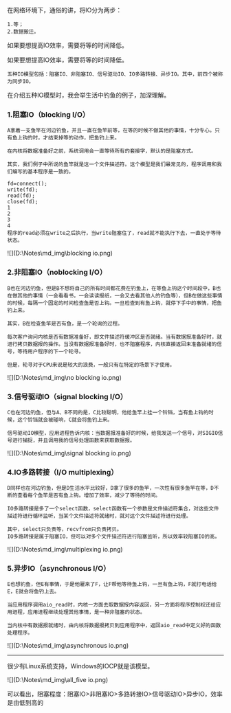 在网络环境下，通俗的讲，将IO分为两步： 

```
1.等； 
2.数据搬迁。 
```

如果要想提高IO效率，需要将等的时间降低。

如果要想提高IO效率，需要将等的时间降低。

```
五种IO模型包括：阻塞IO、非阻塞IO、信号驱动IO、IO多路转接、异步IO。其中，前四个被称为同步IO。
```

在介绍五种IO模型时，我会举生活中钓鱼的例子，加深理解。

### 1.阻塞IO（blocking I/O）

```
A拿着一支鱼竿在河边钓鱼，并且一直在鱼竿前等，在等的时候不做其他的事情，十分专心。只有鱼上钩的时，才结束掉等的动作，把鱼钓上来。

在内核将数据准备好之前，系统调用会一直等待所有的套接字，默认的是阻塞方式。 

其实，我们例子中所说的鱼竿就是这一个文件描述符。这个模型是我们最常见的，程序调用和我们编写的基本程序是一致的。

fd=connect();
write(fd);
read(fd);
close(fd);
1
2
3
4
程序的read必须在write之后执行，当write阻塞住了，read就不能执行下去，一直处于等待状态。
```

![](D:\Notes\md_img\blocking io.png)

### 2.非阻塞IO（noblocking I/O）

```
B也在河边钓鱼，但是B不想将自己的所有时间都花费在钓鱼上，在等鱼上钩这个时间段中，B也在做其他的事情（一会看看书，一会读读报纸，一会又去看其他人的钓鱼等），但B在做这些事情的时候，每隔一个固定的时间检查鱼是否上钩。一旦检查到有鱼上钩，就停下手中的事情，把鱼钓上来。 

其实，B在检查鱼竿是否有鱼，是一个轮询的过程。

每次客户询问内核是否有数据准备好，即文件描述符缓冲区是否就绪。当有数据报准备好时，就进行拷贝数据报的操作。当没有数据报准备好时，也不阻塞程序，内核直接返回未准备就绪的信号，等待用户程序的下一个轮寻。

但是，轮寻对于CPU来说是较大的浪费，一般只有在特定的场景下才使用。
```

![](D:\Notes\md_img\no blocking io.png)

### 3.信号驱动IO（signal blocking I/O）

```
C也在河边钓鱼，但与A、B不同的是，C比较聪明，他给鱼竿上挂一个铃铛，当有鱼上钩的时候，这个铃铛就会被碰响，C就会将鱼钓上来。 

信号驱动IO模型，应用进程告诉内核：当数据报准备好的时候，给我发送一个信号，对SIGIO信号进行捕捉，并且调用我的信号处理函数来获取数据报。
```

![](D:\Notes\md_img\signal blocking io.png)

### 4.IO多路转接（I/O multiplexing）

```
D同样也在河边钓鱼，但是D生活水平比较好，D拿了很多的鱼竿，一次性有很多鱼竿在等，D不断的查看每个鱼竿是否有鱼上钩。增加了效率，减少了等待的时间。 

IO多路转接是多了一个select函数，select函数有一个参数是文件描述符集合，对这些文件描述符进行循环监听，当某个文件描述符就绪时，就对这个文件描述符进行处理。

其中，select只负责等，recvfrom只负责拷贝。 
IO多路转接是属于阻塞IO，但可以对多个文件描述符进行阻塞监听，所以效率较阻塞IO的高。
```

![](D:\Notes\md_img\multiplexing io.png)

### 5.异步IO（asynchronous I/O）

```
E也想钓鱼，但E有事情，于是他雇来了F，让F帮他等待鱼上钩，一旦有鱼上钩，F就打电话给E，E就会将鱼钓上去。 

当应用程序调用aio_read时，内核一方面去取数据报内容返回，另一方面将程序控制权还给应用进程，应用进程继续处理其他事情，是一种非阻塞的状态。

当内核中有数据报就绪时，由内核将数据报拷贝到应用程序中，返回aio_read中定义好的函数处理程序。
```

![](D:\Notes\md_img\asynchronous io.png)

---

很少有Linux系统支持，Windows的IOCP就是该模型。 

![](D:\Notes\md_img\all_five io.png)

可以看出，阻塞程度：阻塞IO>非阻塞IO>多路转接IO>信号驱动IO>异步IO，效率是由低到高的


